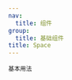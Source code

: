 ```yaml
---
nav:
  title: 组件
group:
  title: 基础组件
title: Space
---
```


<code src="./usage/demo1.tsx">基本用法</code>
